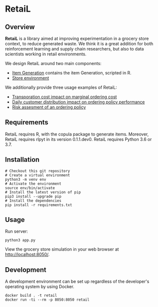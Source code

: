 # RetaiL

## Overview

__RetaiL__ is a library aimed at improving experimentation in a grocery store context, to reduce generated waste. We think it is a great addition for both reinforcement learning and supply chain researchers, but also to data scientists working in retail environments.

We design RetaiL around two main components: 

 * [Item Generation](https://github.com/samijullien/airlab-retail/tree/master/retail/item_generation) contains the item Generation, scripted in R.
 * [Store environment](https://github.com/samijullien/airlab-retail/tree/master/retail/retail.py) 

We additionally provide three usage examples of RetaiL:

 * [Transporation cost impact on marginal ordering cost](Transportation_cost.ipynb)
 * [Daily customer distribution impact on ordering policy performance](Intraday_dist_impact.ipynb)
 * [Risk assesment of an ordering policy](cvar_computation.ipynb)

## Requirements

RetaiL requires R, with the copula package to generate items. Moreover, RetaiL requires rlpyt in its version 0.1.1.dev0.
RetaiL requires Python 3.6 or 3.7.

## Installation

	# Checkout this git repository
	# Create a virtual environment
	python3 -m venv env
	# Activate the environment
	source env/bin/activate
	# Install the latest version of pip
	pip3 install --upgrade pip
	# Install the dependencies
	pip install -r requirements.txt

## Usage

Run server:

	python3 app.py

View the grocery store simulation in your web browser at <http://localhost:8050/>.

## Development

A development environment can be set up regardless of the developer's operating system by using Docker.

	docker build . -t retail
	docker run -ti --rm -p 8050:8050 retail
